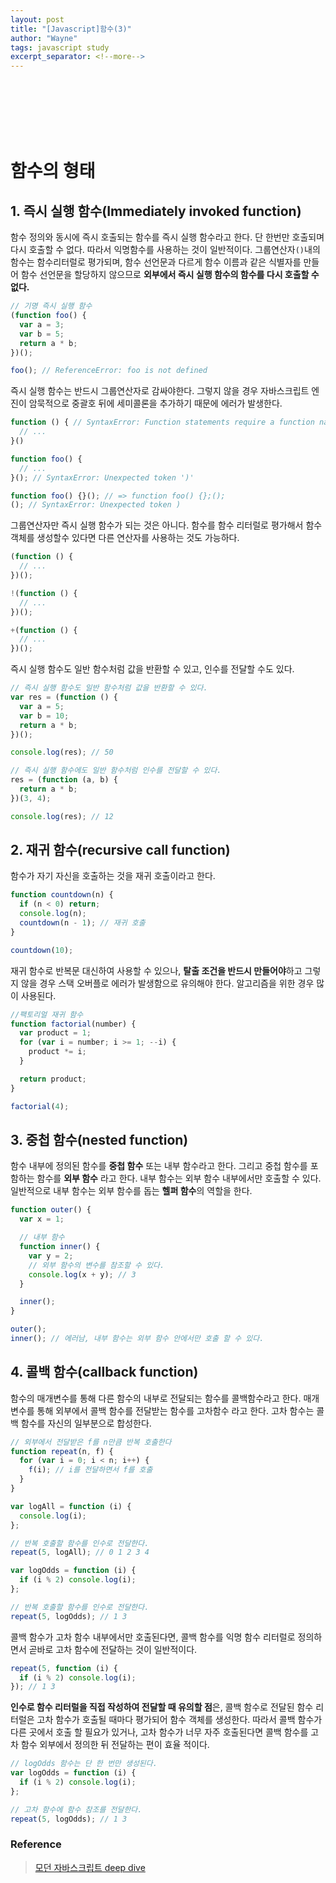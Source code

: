 ```yaml
---
layout: post
title: "[Javascript]함수(3)"
author: "Wayne"
tags: javascript study
excerpt_separator: <!--more-->
---
```


<span style="color:rgba(0,0,0,0)">함수의 다양한 형태들!</span>

<!--more-->

<br/><br/><br/>

# 함수의 형태

## 1. 즉시 실행 함수(Immediately invoked function)

함수 정의와 동시에 즉시 호출되는 함수를 즉시 실행 함수라고 한다. 단 한번만 호출되며 다시 호출할 수 없다. 따라서 익명함수를 사용하는 것이 일반적이다. 그룹연산자`()`내의 함수는 함수리터럴로 평가되며, 함수 선언문과 다르게 함수 이름과 같은 식별자를 만들어 함수 선언문을 할당하지 않으므로 **외부에서 즉시 실행 함수의 함수를 다시 호출할 수 없다.**

```js
// 기명 즉시 실행 함수
(function foo() {
  var a = 3;
  var b = 5;
  return a * b;
})();

foo(); // ReferenceError: foo is not defined
```

즉시 실행 함수는 반드시 그룹연산자로 감싸야한다. 그렇지 않을 경우 자바스크립트 엔진이 암묵적으로 중괄호 뒤에 세미콜론을 추가하기 때문에 에러가 발생한다.

```js
function () { // SyntaxError: Function statements require a function name
  // ...
}()

function foo() {
  // ...
}(); // SyntaxError: Unexpected token ')'

function foo() {}(); // => function foo() {};();
(); // SyntaxError: Unexpected token )
```

그룹연산자만 즉시 실행 함수가 되는 것은 아니다. 함수를 함수 리터럴로 평가해서 함수 객체를 생성할수 있다면 다른 연산자를 사용하는 것도 가능하다.

```js
(function () {
  // ...
})();

!(function () {
  // ...
})();

+(function () {
  // ...
})();
```

즉시 실행 함수도 일반 함수처럼 값을 반환할 수 있고, 인수를 전달할 수도 있다.

```js
// 즉시 실행 함수도 일반 함수처럼 값을 반환할 수 있다.
var res = (function () {
  var a = 5;
  var b = 10;
  return a * b;
})();

console.log(res); // 50

// 즉시 실행 함수에도 일반 함수처럼 인수를 전달할 수 있다.
res = (function (a, b) {
  return a * b;
})(3, 4);

console.log(res); // 12
```

## 2. 재귀 함수(recursive call function)

함수가 자기 자신을 호출하는 것을 재귀 호출이라고 한다.

```js
function countdown(n) {
  if (n < 0) return;
  console.log(n);
  countdown(n - 1); // 재귀 호출
}

countdown(10);
```

재귀 함수로 반복문 대신하여 사용할 수 있으나, **탈출 조건을 반드시 만들어야**하고 그렇지 않을 경우 스택 오버플로 에러가 발생함으로 유의해야 한다. 알고리즘을 위한 경우 많이 사용된다.

```js
//팩토리얼 재귀 함수
function factorial(number) {
  var product = 1;
  for (var i = number; i >= 1; --i) {
    product *= i;
  }

  return product;
}

factorial(4);
```

## 3. 중첩 함수(nested function)

함수 내부에 정의된 함수를 **중첩 함수** 또는 내부 함수라고 한다. 그리고 중첩 함수를 포함하는 함수를 **외부 함수** 라고 한다. 내부 함수는 외부 함수 내부에서만 호출할 수 있다. 일반적으로 내부 함수는 외부 함수를 돕는 **헬퍼 함수**의 역할을 한다.

```js
function outer() {
  var x = 1;

  // 내부 함수
  function inner() {
    var y = 2;
    // 외부 함수의 변수를 참조할 수 있다.
    console.log(x + y); // 3
  }

  inner();
}

outer();
inner(); // 에러남, 내부 함수는 외부 함수 안에서만 호출 할 수 있다.
```

## 4. 콜백 함수(callback function)

함수의 매개변수를 통해 다른 함수의 내부로 전달되는 함수를 콜백함수라고 한다. 매개변수를 통해 외부에서 콜백 함수를 전달받는 함수를 고차함수 라고 한다. 고차 함수는 콜백 함수를 자신의 일부분으로 합성한다.

```js
// 외부에서 전달받은 f를 n만큼 반복 호출한다
function repeat(n, f) {
  for (var i = 0; i < n; i++) {
    f(i); // i를 전달하면서 f를 호출
  }
}

var logAll = function (i) {
  console.log(i);
};

// 반복 호출할 함수를 인수로 전달한다.
repeat(5, logAll); // 0 1 2 3 4

var logOdds = function (i) {
  if (i % 2) console.log(i);
};

// 반복 호출할 함수를 인수로 전달한다.
repeat(5, logOdds); // 1 3
```

콜백 함수가 고차 함수 내부에서만 호출된다면, 콜백 함수를 익명 함수 리터럴로 정의하면서 곧바로 고차 함수에 전달하는 것이 일반적이다.

```js
repeat(5, function (i) {
  if (i % 2) console.log(i);
}); // 1 3
```

**인수로 함수 리터럴을 직접 작성하여 전달할 때 유의할 점**은, 콜백 함수로 전달된 함수 리터럴은 고차 함수가 호출될 때마다 평가되어 함수 객체를 생성한다. 따라서 콜백 함수가 다른 곳에서 호출 할 필요가 있거나, 고차 함수가 너무 자주 호출된다면 콜백 함수를 고차 함수 외부에서 정의한 뒤 전달하는 편이 효율 적이다.

```js
// logOdds 함수는 단 한 번만 생성된다.
var logOdds = function (i) {
  if (i % 2) console.log(i);
};

// 고차 함수에 함수 참조를 전달한다.
repeat(5, logOdds); // 1 3
```

### Reference

> [모던 자바스크립트 deep dive](https://wikibook.co.kr/mjs/)<br/>
